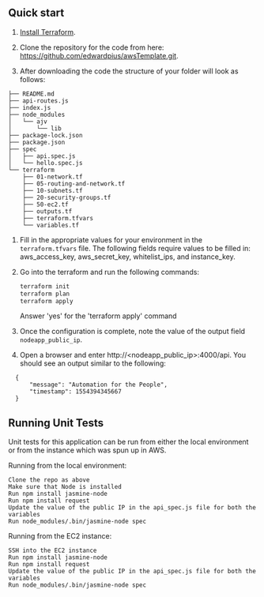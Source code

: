 ## Quick start

1. [Install Terraform](https://www.terraform.io/intro/getting-started/install.html).

1. Clone the repository for the code from here: https://github.com/edwardpius/awsTemplate.git.

1. After downloading the code the structure of your folder will look as follows:

```
├── README.md
├── api-routes.js
├── index.js
├── node_modules
│   └── ajv
│       └── lib
├── package-lock.json
├── package.json
├── spec
│   ├── api.spec.js
│   └── hello.spec.js
└── terraform
    ├── 01-network.tf
    ├── 05-routing-and-network.tf
    ├── 10-subnets.tf
    ├── 20-security-groups.tf
    ├── 50-ec2.tf
    ├── outputs.tf
    ├── terraform.tfvars
    └── variables.tf
```

1. Fill in the appropriate values for your environment in the `terraform.tfvars` file. The following fields require values to be filled in: aws_access_key, aws_secret_key, whitelist_ips, and instance_key.

1. Go into the terraform and run the following commands:

    ```bash
    terraform init
    terraform plan
    terraform apply
    ```

   Answer 'yes' for the 'terraform apply' command

1. Once the configuration is complete, note the value of the output field `nodeapp_public_ip`.

1. Open a browser and enter http://<nodeapp_public_ip>:4000/api. You should see an output similar to the following:

```
  {
      "message": "Automation for the People",
      "timestamp": 1554394345667
  }
```


## Running Unit Tests

Unit tests for this application can be run from either the local environment or from the instance which was spun up in AWS.

Running from the local environment:

```
Clone the repo as above
Make sure that Node is installed
Run npm install jasmine-node
Run npm install request
Update the value of the public IP in the api_spec.js file for both the variables
Run node_modules/.bin/jasmine-node spec
```

Running from the EC2 instance:

```
SSH into the EC2 instance
Run npm install jasmine-node
Run npm install request
Update the value of the public IP in the api_spec.js file for both the variables
Run node_modules/.bin/jasmine-node spec
```

